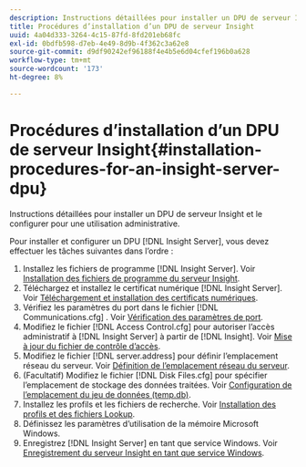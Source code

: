 ```yaml
---
description: Instructions détaillées pour installer un DPU de serveur Insight et le configurer pour une utilisation administrative.
title: Procédures d’installation d’un DPU de serveur Insight
uuid: 4a04d333-3264-4c15-87fd-8fd201eb68fc
exl-id: 0bdfb598-d7eb-4e49-8d9b-4f362c3a62e8
source-git-commit: d9df90242ef96188f4e4b5e6d04cfef196b0a628
workflow-type: tm+mt
source-wordcount: '173'
ht-degree: 8%

---
```


# Procédures d’installation d’un DPU de serveur Insight{#installation-procedures-for-an-insight-server-dpu}

Instructions détaillées pour installer un DPU de serveur Insight et le configurer pour une utilisation administrative.

Pour installer et configurer un DPU [!DNL Insight Server], vous devez effectuer les tâches suivantes dans l’ordre :

1. Installez les fichiers de programme [!DNL Insight Server]. Voir [Installation des fichiers de programme du serveur Insight](../../../../home/c-inst-svr/c-install-ins-svr/t-install-proc-inst-svr-dpu/t-install-prgm-files.md#task-1e6251fd39714186baa40d38f23d0088).
1. Téléchargez et installez le certificat numérique [!DNL Insight Server]. Voir [Téléchargement et installation des certificats numériques](../../../../home/c-inst-svr/c-install-ins-svr/t-install-proc-inst-svr-dpu/c-dnld-dgtl-cert/c-dnld-dgtl-cert.md#concept-4f79c240492f4e52b6375b4b3bbefa17).
1. Vérifiez les paramètres du port dans le fichier [!DNL Communications.cfg] . Voir [Vérification des paramètres de port](../../../../home/c-inst-svr/c-install-ins-svr/t-install-proc-inst-svr-dpu/t-chk-pt-stgs.md#task-a91191b0a19e4437aa535a27c734ae64).
1. Modifiez le fichier [!DNL Access Control.cfg] pour autoriser l’accès administratif à [!DNL Insight Server] à partir de [!DNL Insight]. Voir [Mise à jour du fichier de contrôle d’accès](../../../../home/c-inst-svr/c-install-ins-svr/t-install-proc-inst-svr-dpu/c-updt-accss-ctrl-file.md#concept-fb9aa0c0e0664c018528f56d01c4808d).
1. Modifiez le fichier [!DNL server.address] pour définir l’emplacement réseau du serveur. Voir [Définition de l’emplacement réseau du serveur](../../../../home/c-inst-svr/c-install-ins-svr/t-install-proc-inst-svr-dpu/c-svrs-ntwk-loc/c-svrs-ntwk-loc.md#concept-87dd2aa3448c415ca1285bc445a8c649).
1. (Facultatif) Modifiez le fichier [!DNL Disk Files.cfg] pour spécifier l’emplacement de stockage des données traitées. Voir [Configuration de l’emplacement du jeu de données (temp.db)](../../../../home/c-inst-svr/c-install-ins-svr/t-install-proc-inst-svr-dpu/t-cfg-loc-dtst.md#task-f645eefecb154e679acbb480a07c1f0e).
1. Installez les profils et les fichiers de recherche. Voir [Installation des profils et des fichiers Lookup](../../../../home/c-inst-svr/c-install-ins-svr/t-install-proc-inst-svr-dpu/c-install-prof-lkup-files.md#concept-1631895d09a14dc99316bf8cf166fdfc).
1. Définissez les paramètres d’utilisation de la mémoire Microsoft Windows.
1. Enregistrez [!DNL Insight Server] en tant que service Windows. Voir [Enregistrement du serveur Insight en tant que service Windows](../../../../home/c-inst-svr/c-install-ins-svr/t-install-proc-inst-svr-dpu/c-reg-wdws-svc.md#concept-f2c7aa891d544a2595aa01d0d796a540).
